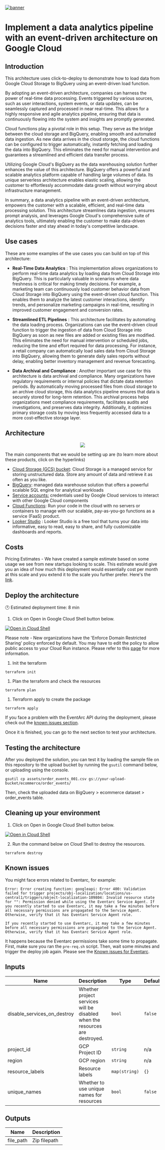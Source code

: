 [![banner](banner.png)](https://cloud.google.com/?utm_source=github&utm_medium=referral&utm_campaign=GCP&utm_content=packages_repository_banner)

# Implement a data analytics pipeline with an event-driven architecture on Google Cloud

## Introduction

This architecture uses click-to-deploy to demonstrate how to load data from Google Cloud Storage to BigQuery using an event-driven load function.

By adopting an event-driven architecture, companies can harness the power of real-time data processing. Events triggered by various sources, such as user interactions, system events, or data updates, can be seamlessly captured and processed in near real-time. This allows for a highly responsive and agile analytics pipeline, ensuring that data is continuously flowing into the system and insights are promptly generated.

Cloud functions play a pivotal role in this setup. They serve as the bridge between the cloud storage and BigQuery, enabling smooth and automated data ingestion. As new data arrives in the cloud storage, the cloud functions can be configured to trigger automatically, instantly fetching and loading the data into BigQuery. This eliminates the need for manual intervention and guarantees a streamlined and efficient data transfer process.

Utilizing Google Cloud's BigQuery as the data warehousing solution further enhances the value of this architecture. BigQuery offers a powerful and scalable analytics platform capable of handling large volumes of data. Its unique serverless architecture enables elastic scaling, allowing the customer to effortlessly accommodate data growth without worrying about infrastructure management.

In summary, a data analytics pipeline with an event-driven architecture, empowers the customer with a scalable, efficient, and real-time data processing solution. This architecture streamlines data ingestion, ensures prompt analysis, and leverages Google Cloud's comprehensive suite of analytics tools, ultimately enabling the customer to make data-driven decisions faster and stay ahead in today's competitive landscape.

## Use cases

These are some examples of the use cases you can build on top of this architecture:

* __Real-Time Data Analytics__ : This implementation allows organizations to perform real-time data analytics by loading data from Cloud Storage into BigQuery. This is particularly valuable in scenarios where data freshness is critical for making timely decisions. For example, a marketing team can continuously load customer behavior data from Cloud Storage into BigQuery using the event-driven cloud function. This enables them to analyze the latest customer interactions, identify trends, and personalize marketing campaigns in real-time, resulting in improved customer engagement and conversion rates.

* __Streamlined ETL Pipelines__ : This architecture facilitates by automating the data loading process. Organizations can use the event-driven cloud function to trigger the ingestion of data from Cloud Storage into BigQuery as soon as new files are added or existing files are modified. This eliminates the need for manual intervention or scheduled jobs, reducing the time and effort required for data processing. For instance, a retail company can automatically load sales data from Cloud Storage into BigQuery, allowing them to generate daily sales reports without delay, enabling better inventory management and revenue forecasting.

* __Data Archival and Compliance__ : Another important use case for this architecture is data archival and compliance. Many organizations have regulatory requirements or internal policies that dictate data retention periods. By automatically moving processed files from cloud storage to an archive cloud storage, this data analytics pipeline ensures that data is securely stored for long-term retention. This archival process helps organizations meet compliance requirements, facilitates audits and investigations, and preserves data integrity. Additionally, it optimizes primary storage costs by moving less frequently accessed data to a more cost-effective storage layer.

## Architecture

<p align="center"><img src="assets/architecture.png"></p>

The main components that we would be setting up are (to learn more about these products, click on the hyperlinks)

* [Cloud Storage (GCS) bucket](https://cloud.google.com/storage/): Cloud Storage is a managed service for storing unstructured data. Store any amount of data and retrieve it as often as you like.
* [BigQuery](https://cloud.google.com/bigquery): managed data warehouse solution that offers a powerful scalable SQL engine for analytical workloads
* [Service accounts:](https://cloud.google.com/iam/docs/service-accounts) credentials used by Google Cloud services to interact with other Google Cloud components
* [Cloud Functions](https://cloud.google.com/functions): Run your code in the cloud with no servers or containers to manage with our scalable, pay-as-you-go functions as a service (FaaS) product.
* [Looker Studio](https://support.google.com/looker-studio/answer/6283323?hl=en) : Looker Studio is a free tool that turns your data into informative, easy to read, easy to share, and fully customizable dashboards and reports.

## Costs

Pricing Estimates - We have created a sample estimate based on some usage we see from new startups looking to scale. This estimate would give you an idea of how much this deployment would essentially cost per month at this scale and you extend it to the scale you further prefer. Here's the [link](https://cloud.google.com/products/calculator/#id=662dbaa8-91e2-486f-bd28-2d828692a560).

## Deploy the architecture

:clock1: Estimated deployment time: 8 min

1. Click on Open in Google Cloud Shell button below.
<a href="https://ssh.cloud.google.com/cloudshell/editor?cloudshell_git_repo=https://github.com/GoogleCloudPlatform/terraform-dataanalytics-eventdriven&cloudshell_open_in_editor=terraform.tfvars" target="_new">
    <img alt="Open in Cloud Shell" src="https://gstatic.com/cloudssh/images/open-btn.svg">
</a>

Please note - New organizations have the 'Enforce Domain Restricted Sharing' policy enforced by default. You may have to edit the policy to allow public access to your Cloud Run instance. Please refer to this [page](https://cloud.google.com/resource-manager/docs/organization-policy/restricting-domains#setting_the_organization_policy) for more information.
 
1. Init the terraform
```
terraform init
```

1. Plan the terraform and check the resources
```
terraform plan
```

1. Terraform apply to create the package
```
terraform apply
```

If you face a problem with the EventArc API during the deployment, please check out the [known issues section](#known-issues).

Once it is finished, you can go to the next section to test your architecture.


## Testing the architecture
After you deployed the solution, you can test it by loading the sample file on this repository to the upload bucket by running the `gsutil` command below, or uploading using the console.
```
gsutil cp assets/order_events_001.csv gs://your-upload-bucket/ecommerce/order_events/
```

Then, check the uploaded data on BigQuery > ecommerce dataset > order_events table.

## Cleaning up your environment

1. Click on Open in Google Cloud Shell button below.
<a href="https://ssh.cloud.google.com/cloudshell/editor?cloudshell_git_repo=https://github.com/GoogleCloudPlatform/terraform-dataanalytics-eventdriven&cloudshell_open_in_editor=terraform.tfvars" target="_new">
    <img alt="Open in Cloud Shell" src="https://gstatic.com/cloudssh/images/open-btn.svg">
</a>

2. Run the command below on Cloud Shell to destroy the resources.
```
terraform destroy
```

## Known issues

You might face errors related to Eventarc, for example:

```
Error: Error creating function: googleapi: Error 400: Validation failed for trigger projects/obj-localization/locations/us-central1/triggers/object-localization-109804: Invalid resource state for "": Permission denied while using the Eventarc Service Agent. If you recently started to use Eventarc, it may take a few minutes before all necessary permissions are propagated to the Service Agent. Otherwise, verify that it has Eventarc Service Agent role.

If you recently started to use Eventarc, it may take a few minutes before all necessary permissions are propagated to the Service Agent. Otherwise, verify that it has Eventarc Service Agent role.
```

It happens because the Eventarc permissions take some time to propagate. First, make sure you ran the `pre-req.sh` script. Then, wait some minutes and trigger the deploy job again. Please see the [Known issues for Eventarc](https://cloud.google.com/eventarc/docs/issues).

<!-- BEGINNING OF PRE-COMMIT-TERRAFORM DOCS HOOK -->
## Inputs

| Name | Description | Type | Default | Required |
|------|-------------|------|---------|:--------:|
| disable\_services\_on\_destroy | Whether project services will be disabled when the resources are destroyed. | `bool` | `false` | no |
| project\_id | GCP Project ID | `string` | n/a | yes |
| region | GCP region | `string` | n/a | yes |
| resource\_labels | Resource labels | `map(string)` | `{}` | no |
| unique\_names | Whether to use unique names for resources | `bool` | `false` | no |

## Outputs

| Name | Description |
|------|-------------|
| file\_path | Zip filepath |

<!-- END OF PRE-COMMIT-TERRAFORM DOCS HOOK -->
